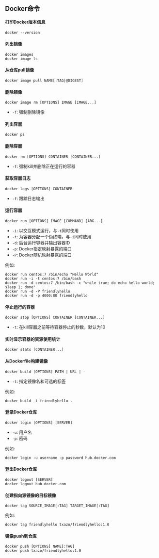 ## Docker命令

#### 打印Docker版本信息

```
docker --version
```

#### 列出镜像

```
docker images
docker image ls
```

#### 从仓库pull镜像

```
docker image pull NAME[:TAG|@DIGEST]
```

#### 删除镜像

```
docker image rm [OPTIONS] IMAGE [IMAGE...]
```

* `-f`: 强制删除镜像

#### 列出容器

```
docker ps
```

#### 删除容器

```
docker rm [OPTIONS] CONTAINER [CONTAINER...]
```

* `-f`: 强制kill并删除正在运行的容器

#### 获取容器日志

```
docker logs [OPTIONS] CONTAINER
```

* `-f`: 跟踪日志输出

#### 运行容器

```
docker run [OPTIONS] IMAGE [COMMAND] [ARG...]
```

* `-i`: 以交互模式运行，与`-t`同时使用
* `-t`: 为容器分配一个伪终端，与`-i`同时使用
* `-d`: 后台运行容器并输出容器ID
* `-p`: Docker指定映射暴露的端口
* `-P`: Docker随机映射暴露的端口

例如:

```
docker run centos:7 /bin/echo "Hello World"
docker run -i -t centos:7 /bin/bash
docker run -d centos:7 /bin/bash -c "while true; do echo hello world; sleep 1; done"
docker run -d -P friendlyhello
docker run -d -p 4000:80 friendlyhello
```

#### 停止运行的容器

```
docker stop [OPTIONS] CONTAINER [CONTAINER...]
```

* `-t`: 在kill容器之前等待容器停止的秒数，默认为10

#### 实时显示容器的资源使用统计

```
docker stats [CONTAINER...]
```

#### 从Dockerfile构建镜像

```
docker build [OPTIONS] PATH | URL | -
```

* `-t`: 指定镜像名和可选的标签

例如:

```
docker build -t friendlyhello .
```

#### 登录Docker仓库

```
docker login [OPTIONS] [SERVER]
```

* `-u`: 用户名
* `-p`: 密码

例如:

```
docker login -u username -p password hub.docker.com
```

#### 登出Docker仓库

```
docker logout [SERVER]
docker logout hub.docker.com
```

#### 创建指向源镜像的目标镜像

```
docker tag SOURCE_IMAGE[:TAG] TARGET_IMAGE[:TAG]
```

例如:

```
docker tag friendlyhello txazo/friendlyhello:1.0
```

#### 镜像push到仓库

```
docker push [OPTIONS] NAME[:TAG]
docker push txazo/friendlyhello:1.0
```
